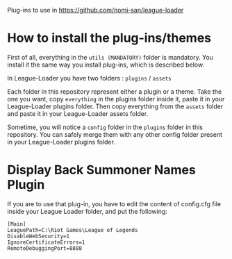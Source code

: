 Plug-ins to use in https://github.com/nomi-san/league-loader

# How to install the plug-ins/themes

First of all, everything in the `utils (MANDATORY)` folder is mandatory. You install it the same way you install plug-ins, which is described below.

In League-Loader you have two folders : `plugins` / `assets`

Each folder in this repository represent either a plugin or a theme. Take the one you want, copy `everything` in the plugins folder inside it, paste it in your League-Loader plugins folder. Then copy everything from the `assets` folder and paste it in your League-Loader assets folder.

Sometime, you will notice a `config` folder in the `plugins` folder in this repository. You can safely merge them with any other config folder present in your League-Loader plugins folder.

# Display Back Summoner Names Plugin

If you are to use that plug-in, you have to edit the content of config.cfg file inside your League Loader folder, and put the following:
```
[Main]
LeaguePath=C:\Riot Games\League of Legends
DisableWebSecurity=1
IgnoreCertificateErrors=1
RemoteDebuggingPort=8888
```
